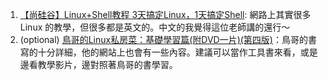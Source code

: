 1. [【尚硅谷】Linux+Shell教程 3天搞定Linux，1天搞定Shell](https://www.youtube.com/playlist?list=PLmOn9nNkQxJEEfgfPo0IMwu8ac5DIWYd3): 網路上其實很多 Linux 的教學，但很多都是英文的。中文的我覺得這位老師講的還行～
2. (optional) [鳥哥的Linux私房菜：基礎學習篇(附DVD一片)(第四版)](https://www.books.com.tw/products/0010703090)：鳥哥的書寫的十分詳細，他的網站上也會有一些內容。建議可以當作工具書來看，或是邊看教學影片，邊對照著鳥哥的書學習。